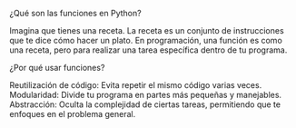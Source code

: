 ¿Qué son las funciones en Python?

Imagina que tienes una receta. La receta es un conjunto de instrucciones que te dice cómo hacer un plato. En programación, una función es como una receta, pero para realizar una tarea específica dentro de tu programa.

¿Por qué usar funciones?

Reutilización de código: Evita repetir el mismo código varias veces.
Modularidad: Divide tu programa en partes más pequeñas y manejables.
Abstracción: Oculta la complejidad de ciertas tareas, permitiendo que te enfoques en el problema general.